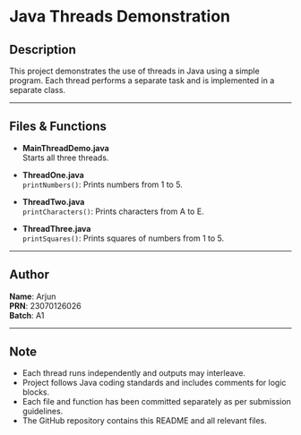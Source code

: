 # Java Threads Demonstration

## Description  
This project demonstrates the use of threads in Java using a simple program. Each thread performs a separate task and is implemented in a separate class.

---

## Files & Functions

- **MainThreadDemo.java**  
  Starts all three threads.

- **ThreadOne.java**  
  `printNumbers()`: Prints numbers from 1 to 5.

- **ThreadTwo.java**  
  `printCharacters()`: Prints characters from A to E.

- **ThreadThree.java**  
  `printSquares()`: Prints squares of numbers from 1 to 5.

---

## Author  
**Name**: Arjun  
**PRN**: 23070126026  
**Batch**: A1

---


## Note  
- Each thread runs independently and outputs may interleave.
- Project follows Java coding standards and includes comments for logic blocks.
- Each file and function has been committed separately as per submission guidelines.
- The GitHub repository contains this README and all relevant files.
